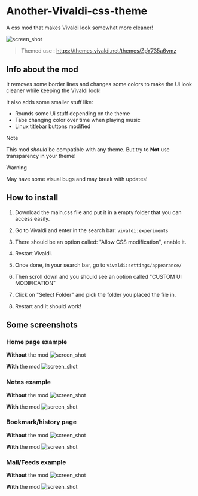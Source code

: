 # Another-Vivaldi-css-theme
A css mod that makes Vivaldi look somewhat more cleaner!

![screen_shot](screenshots/main.png)

> Themed use : https://themes.vivaldi.net/themes/ZpY735a6vmz



## Info about the mod
It removes some border lines and changes some colors to make the Ui look cleaner while keeping the Vivaldi look!

It also adds some smaller stuff like:
- Rounds some Ui stuff depending on the theme
- Tabs changing color over time when playing music
- Linux titlebar buttons modified 

> [!note]
> This mod *should* be compatible with any theme.
> But try to **Not** use transparency in your theme!

> [!WARNING]
> May have some visual bugs and may break with updates!



## How to install

1. Download the main.css file and put it in a empty folder that you can access easily. 

2. Go to Vivaldi and enter in the search bar: `vivaldi:experiments`

3. There should be an option called: "Allow CSS modification", enable it.

4. Restart Vivaldi.

5. Once done, in your search bar, go to `vivaldi:settings/appearance/`

6. Then scroll down and you should see an option called "CUSTOM UI MODIFICATION"

7. Click on "Select Folder" and pick the folder you placed the file in.

8. Restart and it should work!


## Some screenshots

### Home page example

**Without** the mod
![screen_shot](screenshots/home_normal.png)



**With** the mod
![screen_shot](screenshots/home_moded.png)





### Notes example

**Without** the mod
![screen_shot](screenshots/note_normal.png)



**With** the mod
![screen_shot](screenshots/note_moded.png)


### Bookmark/history page


**Without** the mod
![screen_shot](screenshots/book_normal.png)



**With** the mod
![screen_shot](screenshots/book_moded.png)


### Mail/Feeds example

**Without** the mod
![screen_shot](screenshots/mail_normal.png)



**With** the mod
![screen_shot](screenshots/mail_moded.png)


